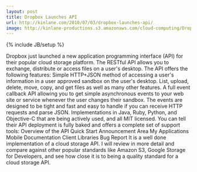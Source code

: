 ```yaml
---
layout: post
title: Dropbox Launches API
url: http://kinlane.com/2010/07/03/dropbox-launches-api/
image: http://kinlane-productions.s3.amazonaws.com/cloud-computing/DropBox-Developers.PNG
---
```

{% include JB/setup %}
<p>
     Dropbox just launched a new application programming interface (API) for their popular cloud storage platform. The RESTful API allows you to exchange, distribute or access files on a user's desktop. The API offers the following features: Simple HTTP+JSON method of accessing a user's information in a user approved sandbox on the user's desktop. List, upload, delete, move, copy, and get files as well as many other features. A full event callback API allowing you to get simple asynchronous events to your web site or service whenever the user changes their sandbox. The events are designed to be tight and fast and easy to handle if you can receive HTTP requests and parse JSON. Implementations in Java, Ruby, Python, and Objective-C that are being actively used, and all MIT licensed. You can tell their API deployment is fully baked and offers a complete set of support tools: Overview of the API Quick Start Announcement Area My Applications Mobile Documentation Client Libraries Bug Report It is a well done implementation of a cloud storage API. I will review in more detail and compare against other popular standards like Amazon S3, Google Storage for Developers, and see how close it is to being a quality standard for a cloud storage API.
</p>